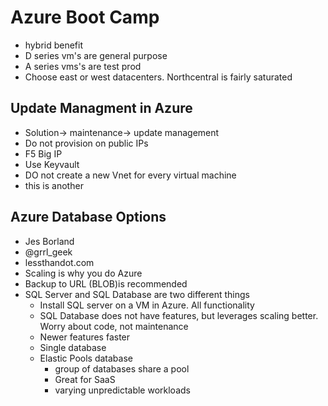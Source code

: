 # Azure Boot Camp

* hybrid benefit
* D series vm's are general purpose
* A series vms's are test prod
* Choose east or west datacenters. Northcentral is fairly saturated

## Update Managment in Azure
* Solution-> maintenance-> update management
* Do not provision on public IPs
* F5 Big IP
* Use Keyvault 
* DO not create a new Vnet for every virtual machine
* this is another

## Azure Database Options

* Jes Borland
* @grrl_geek
* lessthandot.com
* Scaling is why you do Azure
* Backup to URL (BLOB)is recommended
* SQL Server and SQL Database are two different things
    * Install SQL server on a VM in Azure. All functionality
    * SQL Database does not have features, but leverages scaling better. Worry about code, not maintenance
    * Newer features faster
    * Single database
    * Elastic Pools database
        * group of databases share a pool
        * Great for SaaS
        * varying unpredictable workloads
        
